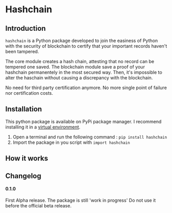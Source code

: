 # Hashchain  

## Introduction
`hashchain` is a Python package developed to join the easiness of Python with the security of blockchain to certify that your important records haven't been tampered. 

The core module creates a hash chain, attesting that no record can be tempered one saved. The blockchain module save a proof of your hashchain permanentely in the most secured way. Then, it's impossible to alter the haschain without causing a discrepancy with the blockchain.  

No need for third party certification anymore. No more single point of failure nor certification costs. 

## Installation
This python package is available on PyPi package manager. I recommend installing it in a [virtual environment](https://virtualenv.pypa.io/en/latest/).  
1. Open a terminal and run the following command : `pip install hashchain`
2. Import the package in you script with `import hashchain`

## How it works



## Changelog
#### 0.1.0
First Alpha release. 
The package is still 'work in progress' Do not use it before the official beta release. 